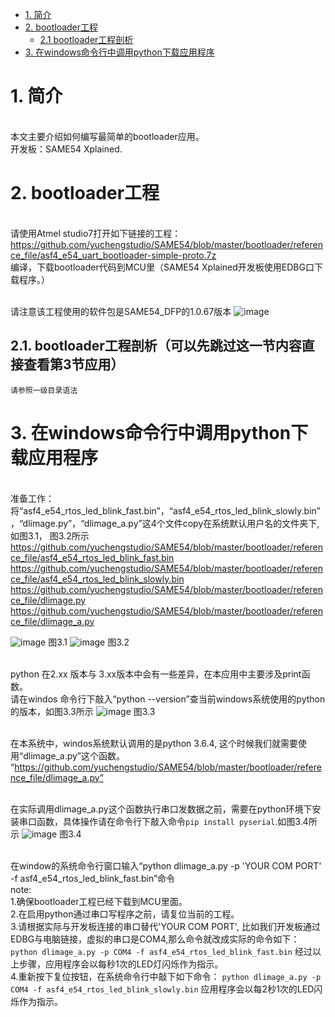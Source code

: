 * [1. 简介](#1-简介)
* [2. bootloader工程](#2-bootloader工程)  
  * [2.1 bootloader工程剖析](#21-bootloader工程剖析)
* [3. 在windows命令行中调用python下载应用程序](#3-在windows命令行中调用python下载应用程序)  


# 1. 简介
<br/>本文主要介绍如何编写最简单的bootloader应用。
<br/>开发板：SAME54 Xplained.
    
# 2. bootloader工程
<br/>请使用Atmel studio7打开如下链接的工程：
<br/>https://github.com/yuchengstudio/SAME54/blob/master/bootloader/reference_file/asf4_e54_uart_bootloader-simple-proto.7z
<br/>编译，下载bootloader代码到MCU里（SAME54 Xplained开发板使用EDBG口下载程序。）

<br/>请注意该工程使用的软件包是SAME54_DFP的1.0.67版本
![image](https://github.com/yuchengstudio/SAME54/blob/master/bootloader/reference_file/bootloader_application_005.png)

## 2.1. bootloader工程剖析（可以先跳过这一节内容直接查看第3节应用）
    请参照一级目录语法
    

# 3. 在windows命令行中调用python下载应用程序
<br/>准备工作：将“asf4_e54_rtos_led_blink_fast.bin”，“asf4_e54_rtos_led_blink_slowly.bin”，“dlimage.py”，“dlimage_a.py”这4个文件copy在系统默认用户名的文件夹下,如图3.1， 图3.2所示
<br/>https://github.com/yuchengstudio/SAME54/blob/master/bootloader/reference_file/asf4_e54_rtos_led_blink_fast.bin
<br/>https://github.com/yuchengstudio/SAME54/blob/master/bootloader/reference_file/asf4_e54_rtos_led_blink_slowly.bin
<br/>https://github.com/yuchengstudio/SAME54/blob/master/bootloader/reference_file/dlimage.py
<br/>https://github.com/yuchengstudio/SAME54/blob/master/bootloader/reference_file/dlimage_a.py

![image](https://github.com/yuchengstudio/SAME54/blob/master/bootloader/reference_file/bootloader_application%20%20002.png)
图3.1
![image](https://github.com/yuchengstudio/SAME54/blob/master/bootloader/reference_file/bootloader_application%20%20003.png)
图3.2

<br/>python 在2.xx 版本与 3.xx版本中会有一些差异，在本应用中主要涉及print函数。
<br/>请在windos 命令行下敲入“python --version”查当前windows系统使用的python的版本，如图3.3所示
![image](https://github.com/yuchengstudio/SAME54/blob/master/bootloader/reference_file/bootloader_application%20%20001.png)
图3.3

<br/>在本系统中，windos系统默认调用的是python 3.6.4, 这个时候我们就需要使用“dlimage_a.py”这个函数。
“https://github.com/yuchengstudio/SAME54/blob/master/bootloader/reference_file/dlimage_a.py”

<br/> 在实际调用dlimage_a.py这个函数执行串口发数据之前，需要在python环境下安装串口函数，具体操作请在命令行下敲入命令```pip install pyserial```.如图3.4所示
![image](https://github.com/yuchengstudio/SAME54/blob/master/bootloader/reference_file/bootloader_application%20%20004.png)
图3.4

<br/>在window的系统命令行窗口输入“python dlimage_a.py -p 'YOUR COM PORT' -f asf4_e54_rtos_led_blink_fast.bin”命令
<br/>note:
<br/>1.确保bootloader工程已经下载到MCU里面。
<br/>2.在启用python通过串口写程序之前，请复位当前的工程。
<br/>3.请根据实际与开发板连接的串口替代'YOUR COM PORT', 比如我们开发板通过EDBG与电脑链接，虚拟的串口是COM4,那么命令就改成实际的命令如下：
``` python dlimage_a.py -p COM4 -f asf4_e54_rtos_led_blink_fast.bin ```
经过以上步骤，应用程序会以每秒1次的LED灯闪烁作为指示。
<br/>4.重新按下复位按钮，在系统命令行中敲下如下命令：
``` python dlimage_a.py -p COM4 -f asf4_e54_rtos_led_blink_slowly.bin ```
应用程序会以每2秒1次的LED闪烁作为指示。








